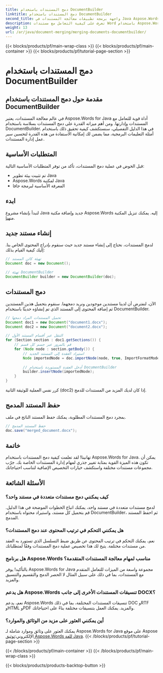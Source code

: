 ```yaml
---
title: دمج المستندات باستخدام DocumentBuilder
linktitle: دمج المستندات باستخدام DocumentBuilder
second_title: واجهة برمجة تطبيقات معالجة المستندات في Java Aspose.Words
description: تعرف على كيفية التعامل مع مستندات Word باستخدام Aspose.Words for Java. قم بإنشاء المستندات وتحريرها ودمجها وتحويلها برمجيًا في Java.
weight: 13
url: /ar/java/document-merging/merging-documents-documentbuilder/
---
```


{{< blocks/products/pf/main-wrap-class >}}
{{< blocks/products/pf/main-container >}}
{{< blocks/products/pf/tutorial-page-section >}}

# دمج المستندات باستخدام DocumentBuilder


## مقدمة حول دمج المستندات باستخدام DocumentBuilder

في عالم معالجة المستندات، يعتبر Aspose.Words for Java أداة قوية للتعامل مع المستندات وإدارتها. ومن أهم ميزاته القدرة على دمج المستندات بسلاسة باستخدام DocumentBuilder. في هذا الدليل التفصيلي، سنستكشف كيفية تحقيق ذلك باستخدام أمثلة التعليمات البرمجية، مما يضمن لك إمكانية الاستفادة من هذه القدرة لتحسين سير عمل إدارة المستندات.

## المتطلبات الأساسية

قبل الخوض في عملية دمج المستندات، تأكد من توفر المتطلبات الأساسية التالية:

- تم تثبيت بيئة تطوير Java
- Aspose.Words لمكتبة Java
- المعرفة الأساسية لبرمجة جافا

## ابدء

 لنبدأ بإنشاء مشروع Java جديد وإضافة مكتبة Aspose.Words إليه. يمكنك تنزيل المكتبة من[هنا](https://releases.aspose.com/words/java/).

## إنشاء مستند جديد

لدمج المستندات، نحتاج إلى إنشاء مستند جديد حيث سنقوم بإدراج المحتوى الخاص بنا. إليك كيفية القيام بذلك:

```java
// تهيئة كائن المستند
Document doc = new Document();

// تهيئة DocumentBuilder
DocumentBuilder builder = new DocumentBuilder(doc);
```

## دمج المستندات

الآن، لنفترض أن لدينا مستندين موجودين ونريد دمجهما. سنقوم بتحميل هذين المستندين ثم إضافة المحتوى إلى المستند الذي تم إنشاؤه حديثًا باستخدام DocumentBuilder.

```java
// تحميل المستندات المراد دمجها
Document doc1 = new Document("document1.docx");
Document doc2 = new Document("document2.docx");

// التنقل عبر أقسام المستند الأول
for (Section section : doc1.getSections()) {
    // قم بالمرور عبر جسم كل قسم
    for (Node node : section.getBody()) {
        // استيراد العقدة إلى المستند الجديد
        Node importedNode = doc.importNode(node, true, ImportFormatMode.KEEP_SOURCE_FORMATTING);
        
        // أدخل العقدة المستوردة باستخدام DocumentBuilder
        builder.insertNode(importedNode);
    }
}
```

كرر نفس العملية للوثيقة الثانية (doc2) إذا كان لديك المزيد من المستندات للدمج.

## حفظ المستند المدمج

بمجرد دمج المستندات المطلوبة، يمكنك حفظ المستند الناتج في ملف.

```java
// حفظ المستند المدمج
doc.save("merged_document.docx");
```

## خاتمة

تهانينا! لقد تعلمت كيفية دمج المستندات باستخدام Aspose.Words for Java. يمكن أن تكون هذه الميزة القوية بمثابة تغيير جذري لمهام إدارة المستندات الخاصة بك. جرّب مجموعات مستندات مختلفة واستكشف خيارات التخصيص الإضافية لتناسب احتياجاتك.

## الأسئلة الشائعة

### كيف يمكنني دمج مستندات متعددة في مستند واحد؟

لدمج مستندات متعددة في مستند واحد، يمكنك اتباع الخطوات الموضحة في هذا الدليل. قم بتحميل كل مستند، واستيراد محتواه باستخدام DocumentBuilder، ثم احفظ المستند المدمج.

### هل يمكنني التحكم في ترتيب المحتوى عند دمج المستندات؟

نعم، يمكنك التحكم في ترتيب المحتوى عن طريق ضبط التسلسل الذي تستورد به العقد من مستندات مختلفة. يتيح لك هذا تخصيص عملية دمج المستندات وفقًا لمتطلباتك.

### هل برنامج Aspose.Words مناسب لمهام معالجة المستندات المتقدمة؟

بالتأكيد! يوفر Aspose.Words for Java مجموعة واسعة من الميزات للتعامل المتقدم مع المستندات، بما في ذلك على سبيل المثال لا الحصر الدمج والتقسيم والتنسيق والمزيد.

### هل يدعم Aspose.Words تنسيقات المستندات الأخرى إلى جانب DOCX؟

نعم، يدعم Aspose.Words تنسيقات المستندات المختلفة، بما في ذلك DOC وRTF وHTML وPDF والمزيد. يمكنك العمل بتنسيقات مختلفة بناءً على احتياجاتك.

### أين يمكنني العثور على مزيد من الوثائق والموارد؟

 يمكنك العثور على وثائق وموارد شاملة لـ Aspose.Words for Java على موقع Aspose الإلكتروني:[توثيق Aspose.Words للغة Java](https://reference.aspose.com/words/java/).
{{< /blocks/products/pf/tutorial-page-section >}}

{{< /blocks/products/pf/main-container >}}
{{< /blocks/products/pf/main-wrap-class >}}

{{< blocks/products/products-backtop-button >}}
